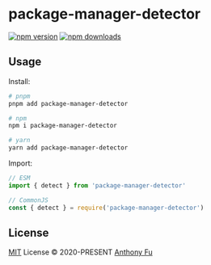 # package-manager-detector

[![npm version][npm-version-src]][npm-version-href]
[![npm downloads][npm-downloads-src]][npm-downloads-href]

## Usage

Install:

```sh
# pnpm
pnpm add package-manager-detector

# npm
npm i package-manager-detector

# yarn
yarn add package-manager-detector
```

Import:

```js
// ESM
import { detect } from 'package-manager-detector'

// CommonJS
const { detect } = require('package-manager-detector')
```

## License

[MIT](./LICENSE) License © 2020-PRESENT [Anthony Fu](https://github.com/antfu)

<!-- Badges -->

[npm-version-src]: https://img.shields.io/npm/v/package-manager-detector?style=flat&colorA=18181B&colorB=F0DB4F
[npm-version-href]: https://npmjs.com/package/package-manager-detector
[npm-downloads-src]: https://img.shields.io/npm/dm/package-manager-detector?style=flat&colorA=18181B&colorB=F0DB4F
[npm-downloads-href]: https://npmjs.com/package/package-manager-detector
[license-href]: https://github.com/userquin/package-manager-detector/blob/main/LICENSE
